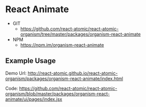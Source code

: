 React Animate 
===============
   * GIT
      * https://github.com/react-atomic/react-atomic-organism/tree/master/packages/organism-react-animate 
   * NPM
      * https://npm.im/organism-react-animate

## Example Usage
Demo Url:
http://react-atomic.github.io/react-atomic-organism/packages/organism-react-animate/index.html

Code:
https://github.com/react-atomic/react-atomic-organism/blob/master/packages/organism-react-animate/ui/pages/index.jsx




